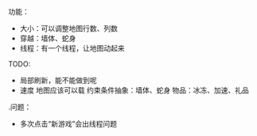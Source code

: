 
功能：

- 大小：可以调整地图行数、列数
- 穿越：墙体、蛇身
- 线程：有一个线程，让地图动起来


TODO:

- 局部刷新，能不能做到呢
- 速度
地图应该可以载
约束条件抽象：墙体、蛇身
物品：冰冻、加速、礼品




.问题：

- 多次点击“新游戏”会出线程问题



